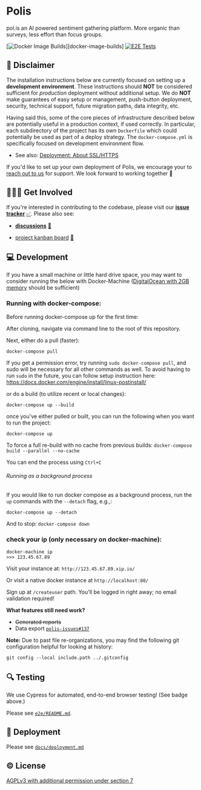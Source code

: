 # Polis
pol.is an AI powered sentiment gathering platform. More organic than surveys, less effort than focus groups.

<!-- Changes to badge text in URLs below, require changes to "name" value in .github/workflows/*.yml -->
[![Docker Image Builds](https://github.com/compdemocracy/polis/workflows/Docker%20image%20Builds/badge.svg)][docker-image-builds]
[![E2E Tests](https://github.com/compdemocracy/polis/workflows/E2E%20Tests/badge.svg)][e2e-tests]

   [nightlies]: https://hub.docker.com/u/polisdemo
   [e2e-tests]: https://github.com/compdemocracy/polis/actions?query=workflow%3A%22E2E+Tests%22

## :construction: Disclaimer

The installation instructions below are currently focused on setting up a **development environment**.
These instructions should **NOT** be considered sufficient for _production_ deployment without additional setup.
We do **NOT** make guarantees of easy setup or management, push-button deployment, security, technical support, future migration paths, data integrity, etc.

Having said this, some of the core pieces of infrastructure described below are potentially useful in a production context, if used correctly.
In particular, each subdirectory of the project has its own `Dockerfile` which could potentially be used as part of a deploy strategy.
The `docker-compose.yml` is specifically focused on development environment flow.

- See also: [Deployment: About SSL/HTTPS](docs/deployment.md#about-sslhttps)

If you'd like to set up your own deployment of Polis, we encourage your to [reach out to us](mailto:hello@compdemocracy.org) for support.
We look forward to working together :tada:


## 🙋🏾‍♀️ Get Involved

If you're interested in contributing to the codebase, please visit our [**issue tracker**][issues] [:white_check_mark:][issues].
Please also see:
- [**discussions**][discussions] [:speech_balloon:][discussions]
- [project kanban board][board] [:checkered_flag:][board]

   [chat]: https://gitter.im/pol-is/polis-community
   [chat-dev]: https://gitter.im/pol-is/polisDeployment
   [calls-about]: /CONTRIBUTING.md#telephone_receiver-open-calls
   [issues]: https://github.com/compdemocracy/polis/issues
   [board]: https://github.com/orgs/pol-is/projects/1
   [contributing]: /CONTRIBUTING.md#how-we-work
   [discussions]: https://github.com/

## 💻 Development

If you have a small machine or little hard drive space, you may want to consider running the below with Docker-Machine ([DigitalOcean with 2GB memory][do-tut] should be sufficient)

   [do-tut]: https://www.digitalocean.com/community/tutorials/how-to-provision-and-manage-remote-docker-hosts-with-docker-machine-on-ubuntu-16-04


### Running with docker-compose:

Before running docker-compose up for the first time:

After cloning, navigate via command line to the root of this repository.

Next, either do a pull (faster):

`docker-compose pull`

If you get a permission error, try running `sudo docker-compose pull`, and sudo will be necessary for all other commands as well. To avoid having to run `sudo` in the future, you can follow setup instruction here: https://docs.docker.com/engine/install/linux-postinstall/

or do a build (to utilize recent or local changes):

`docker-compose up --build`

once you've either pulled or built, you can run the following when you want to run the project:

`docker-compose up`

To force a full re-build with no cache from previous builds:
`docker-compose build --parallel --no-cache`

You can end the process using `Ctrl+C`

###### Running as a background process

If you would like to run docker compose as a background process, run the `up` commands with the `--detach` flag, e.g.,: 

`docker-compose up --detach`

And to stop:
`docker-compose down`

### check your ip (only necessary on docker-machine):
```
docker-machine ip
>>> 123.45.67.89
```

Visit your instance at: `http://123.45.67.89.xip.io/`

Or visit a native docker instance at `http://localhost:80/`

Sign up at `/createuser` path. You'll be logged in right away; no email validation required!

**What features still need work?**
- ~~Generated reports~~
- Data export [`polis-issues#137`](https://github.com/pol-is/polis-issues/issues/137)

**Note:** Due to past file re-organizations, you may find the following git configuration helpful for looking at history:

```
git config --local include.path ../.gitconfig
```

## 🔍 Testing

We use Cypress for automated, end-to-end browser testing! (See badge above.)

Please see [`e2e/README.md`](/e2e/README.md).

## 🚀 Deployment

Please see [`docs/deployment.md`](/docs/deployment.md)

## ©️  License

[AGPLv3 with additional permission under section 7](/LICENSE)
